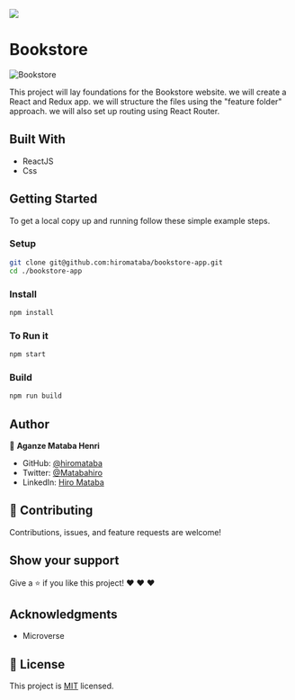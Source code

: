 ![](https://img.shields.io/badge/Microverse-blueviolet)

# Bookstore

![Bookstore](https://user-images.githubusercontent.com/75126481/130981995-ded444b5-ee9e-4f77-bf2d-81ec1293503a.png)

This project will lay foundations for the Bookstore website. we will create a React and Redux app. we will structure the files using the "feature folder" approach. we will also set up routing using React Router.

## Built With

- ReactJS
- Css

## Getting Started

To get a local copy up and running follow these simple example steps.

### Setup

```bash
git clone git@github.com:hiromataba/bookstore-app.git
cd ./bookstore-app
```

### Install

```bash
npm install
```

### To Run it

```bash
npm start
```

### Build

```bash
npm run build
```

## Author

👤 **Aganze Mataba Henri**

- GitHub: [@hiromataba](https://github.com/hiromataba)
- Twitter: [@Matabahiro](https://twitter.com/MatabaHiro)
- LinkedIn: [Hiro Mataba](https://www.linkedin.com/in/hiro-mataba-1bb910209/)

## 🤝 Contributing

Contributions, issues, and feature requests are welcome!

## Show your support

Give a ⭐️ if you like this project! ❤️ ❤️ ❤️

## Acknowledgments

- Microverse

## 📝 License

This project is [MIT](./MIT.md) licensed.
